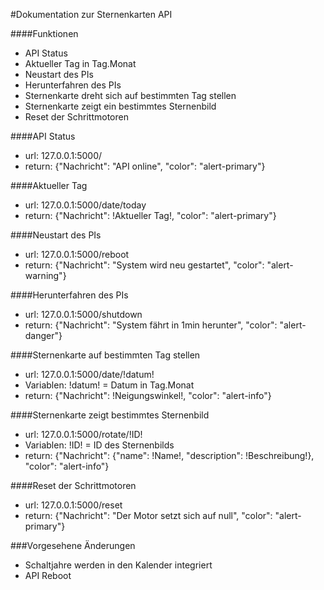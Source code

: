 #Dokumentation zur Sternenkarten API

####Funktionen
- API Status
- Aktueller Tag in Tag.Monat
- Neustart des PIs
- Herunterfahren des PIs
- Sternenkarte dreht sich auf bestimmten Tag stellen
- Sternenkarte zeigt ein bestimmtes Sternenbild
- Reset der Schrittmotoren 

####API Status
- url: 127.0.0.1:5000/
- return: {"Nachricht": "API online",  "color": "alert-primary"}

####Aktueller Tag
- url: 127.0.0.1:5000/date/today
- return: {"Nachricht": !Aktueller Tag!,  "color": "alert-primary"}

####Neustart des PIs
- url: 127.0.0.1:5000/reboot
- return: {"Nachricht": "System wird neu gestartet", "color": "alert-warning"}

####Herunterfahren des PIs
- url: 127.0.0.1:5000/shutdown
- return: {"Nachricht": "System fährt in 1min herunter", "color": "alert-danger"}

####Sternenkarte auf bestimmten Tag stellen
- url: 127.0.0.1:5000/date/!datum!
- Variablen: !datum! = Datum in Tag.Monat
- return: {"Nachricht": !Neigungswinkel!, "color": "alert-info"}

####Sternenkarte zeigt bestimmtes Sternenbild
- url: 127.0.0.1:5000/rotate/!ID!
- Variablen: !ID! = ID des Sternenbilds
- return: {"Nachricht": {"name": !Name!, "description": !Beschreibung!}, "color": "alert-info"}

####Reset der Schrittmotoren
- url: 127.0.0.1:5000/reset
- return: {"Nachricht": "Der Motor setzt sich auf null", "color": "alert-primary"}

###Vorgesehene Änderungen
- Schaltjahre werden in den Kalender integriert
- API Reboot

